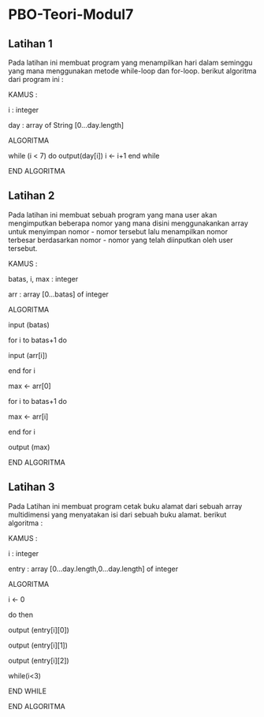 # PBO-Teori-Modul7

## Latihan 1 

Pada latihan ini membuat program yang menampilkan hari dalam seminggu yang mana menggunakan metode while-loop dan for-loop. berikut algoritma dari program ini :

KAMUS :

i : integer

day : array of String [0...day.length]

ALGORITMA 

while (i < 7) do
output(day[i])
i <- i+1
end while

END ALGORITMA


## Latihan 2

Pada latihan ini membuat sebuah program yang mana user akan mengimputkan beberapa nomor yang mana disini menggunakankan array untuk menyimpan nomor - nomor tersebut lalu menampilkan nomor terbesar berdasarkan nomor - nomor yang telah diinputkan oleh user tersebut.

KAMUS :

batas, i, max : integer

arr : array [0...batas] of integer 

ALGORITMA 

input (batas)

for i to batas+1 do 

  input (arr[i])
  
end for i

max <- arr[0]

for i to batas+1 do 

  max <- arr[i]
  
end for i

output (max)

END ALGORITMA

## Latihan 3

Pada Latihan ini membuat program cetak buku alamat dari sebuah array multidimensi yang menyatakan isi dari sebuah buku alamat. berikut algoritma :

KAMUS :

i : integer

entry : array [0...day.length,0...day.length] of integer 

ALGORITMA

i <- 0

do then

output (entry[i][0])

output (entry[i][1])

output (entry[i][2])

while(i<3)

END WHILE

END ALGORITMA








